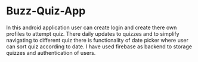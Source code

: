 # Buzz-Quiz-App
In this android application user can create login and create there own profiles to attempt quiz. There daily updates to quizzes and to simplify navigating to different quiz there is functionality of date picker where user can sort quiz according to date. I have used firebase as backend to storage quizzes and authentication of users. 
